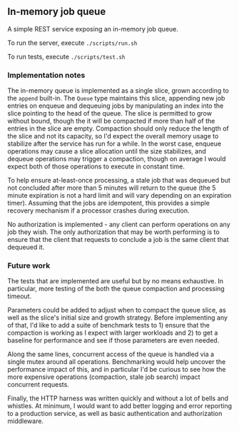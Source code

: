 ## In-memory job queue

A simple REST service exposing an in-memory job queue.

To run the server, execute `./scripts/run.sh`

To run tests, execute `./scripts/test.sh`

### Implementation notes

The in-memory queue is implemented as a single slice, grown according to the
`append` built-in. The `Queue` type maintains this slice, appending new job
entries on enqueue and dequeuing jobs by manipulating an index into the slice
pointing to the head of the queue. The slice is permitted to grow without
bound, though the it will be compacted if more than half of the entries in the
slice are empty. Compaction should only reduce the length of the slice and not
its capacity, so I'd expect the overall memory usage to stabilize after the
service has run for a while. In the worst case, enqueue operations may cause a
slice allocation until the size stabilizes, and dequeue operations may trigger
a compaction, though on average I would expect both of those operations to
execute in constant time.

To help ensure at-least-once processing, a stale job that was dequeued but not
concluded after more than 5 minutes will return to the queue (the 5 minute
expiration is not a hard limit and will vary depending on an expiration timer).
Assuming that the jobs are idempotent, this provides a simple recovery
mechanism if a processor crashes during execution.

No authorization is implemented - any client can perform operations on any job
they wish. The only authorization that may be worth performing is to ensure
that the client that requests to conclude a job is the same client that
dequeued it.

### Future work

The tests that are implemented are useful but by no means exhaustive. In
particular, more testing of the both the queue compaction and processing
timeout.

Parameters could be added to adjust when to compact the queue slice, as well as
the slice's initial size and growth strategy. Before implementing any of that,
I'd like to add a suite of benchmark tests to 1) ensure that the compaction is
working as I expect with larger workloads and 2) to get a baseline for
performance and see if those parameters are even needed.

Along the same lines, concurrent access of the queue is handled via a single
mutex around all operations. Benchmarking would help uncover the performance
impact of this, and in particular I'd be curious to see how the more expensive
operations (compaction, stale job search) impact concurrent requests.

Finally, the HTTP harness was written quickly and without a lot of bells and
whistles. At minimum, I would want to add better logging and error reporting to
a production service, as well as basic authentication and authorization
middleware.
